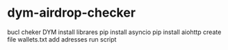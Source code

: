 # dym-airdrop-checker
bucl cheker DYM
install librares 
pip install asyncio
pip install aiohttp
create file wallets.txt add adresses
run script
